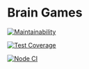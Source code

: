 #  Brain Games

[![Maintainability](https://api.codeclimate.com/v1/badges/42da5c106fb25deab018/maintainability)](https://codeclimate.com/github/DrannikovVladimir/frontend-project-level1/maintainability)    

[![Test Coverage](https://api.codeclimate.com/v1/badges/42da5c106fb25deab018/test_coverage)](https://codeclimate.com/github/DrannikovVladimir/frontend-project-level1/test_coverage)

[![Node CI](https://github.com/DrannikovVladimir/frontend-project-level1/workflows/Node%20CI/badge.svg)](https://github.com/hexlet-boilerplates/nodejs-package/actions)
